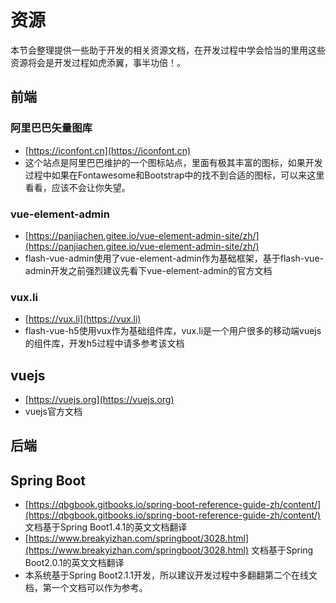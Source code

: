 # 资源
本节会整理提供一些助于开发的相关资源文档，在开发过程中学会恰当的里用这些资源将会是开发过程如虎添翼，事半功倍！。


## 前端

### 阿里巴巴矢量图库
- [https://iconfont.cn](https://iconfont.cn)
- 这个站点是阿里巴巴维护的一个图标站点，里面有极其丰富的图标，如果开发过程中如果在Fontawesome和Bootstrap中的找不到合适的图标，可以来这里看看，应该不会让你失望。

### vue-element-admin
- [https://panjiachen.gitee.io/vue-element-admin-site/zh/](https://panjiachen.gitee.io/vue-element-admin-site/zh/)
- flash-vue-admin使用了vue-element-admin作为基础框架，基于flash-vue-admin开发之前强烈建议先看下vue-element-admin的官方文档

### vux.li
- [https://vux.li](https://vux.li)
- flash-vue-h5使用vux作为基础组件库，vux.li是一个用户很多的移动端vuejs的组件库，开发h5过程中请多参考该文档

## vuejs
- [https://vuejs.org](https://vuejs.org)
- vuejs官方文档

## 后端

## Spring Boot
- [https://qbgbook.gitbooks.io/spring-boot-reference-guide-zh/content/](https://qbgbook.gitbooks.io/spring-boot-reference-guide-zh/content/) 文档基于Spring Boot1.4.1的英文文档翻译
- [https://www.breakyizhan.com/springboot/3028.html](https://www.breakyizhan.com/springboot/3028.html) 文档基于Spring Boot2.0.1的英文文档翻译
- 本系统基于Spring Boot2.1.1开发，所以建议开发过程中多翻翻第二个在线文档，第一个文档可以作为参考。
